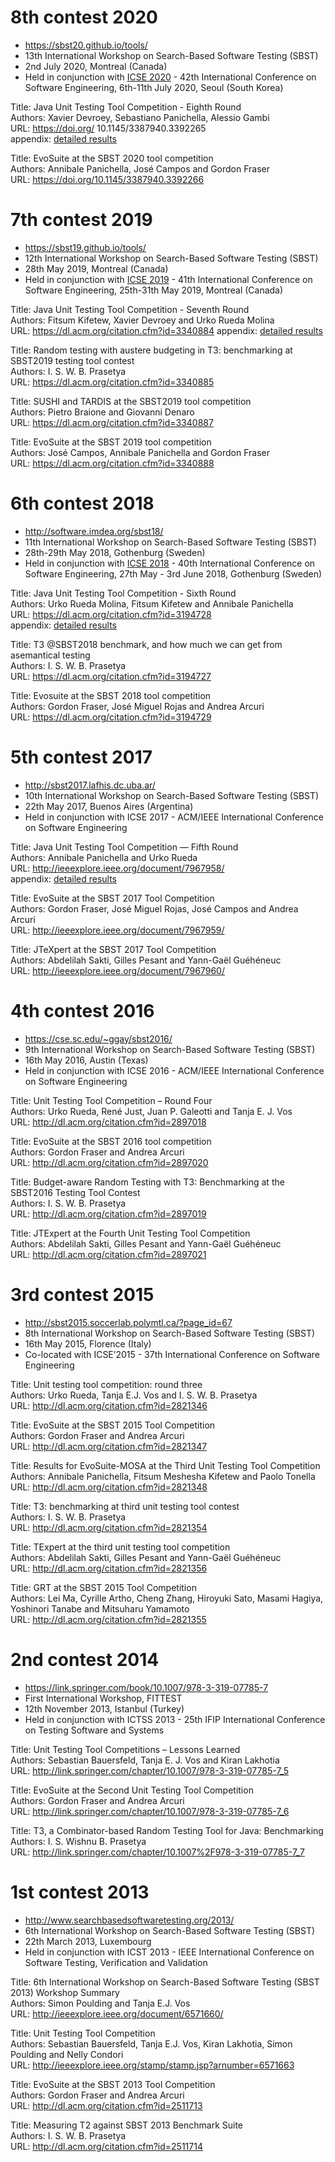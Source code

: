 # 8th contest 2020
* https://sbst20.github.io/tools/
* 13th International Workshop on Search-Based Software Testing (SBST)
* 2nd July 2020, Montreal (Canada)
* Held in conjunction with [ICSE 2020](https://conf.researchr.org/home/icse-2020) - 42th International Conference on Software Engineering, 6th-11th July 2020, Seoul (South Korea)

Title:    Java Unit Testing Tool Competition - Eighth Round  
Authors:  Xavier Devroey, Sebastiano Panichella, Alessio Gambi  
URL:      https://doi.org/ 10.1145/3387940.3392265  
appendix: [detailed results](https://github.com/JUnitContest/junitcontest/tree/master/publications/2020/)  

Title:    EvoSuite at the SBST 2020 tool competition  
Authors:  Annibale Panichella, José Campos and Gordon Fraser  
URL:      https://doi.org/10.1145/3387940.3392266

# 7th contest 2019
* https://sbst19.github.io/tools/
* 12th International Workshop on Search-Based Software Testing (SBST)
* 28th May 2019, Montreal (Canada)
* Held in conjunction with [ICSE 2019](https://conf.researchr.org/home/icse-2019) - 41th International Conference on Software Engineering, 25th-31th May 2019, Montreal (Canada)

Title:    Java Unit Testing Tool Competition - Seventh Round  
Authors:  Fitsum Kifetew, Xavier Devroey and Urko Rueda Molina  
URL:      https://dl.acm.org/citation.cfm?id=3340884
appendix: [detailed results](https://github.com/PROSRESEARCHCENTER/junitcontest/blob/master/publications/SBSTcontest2019_detailed_results.pdf)  

Title:    Random testing with austere budgeting in T3: benchmarking at SBST2019 testing tool contest  
Authors:  I. S. W. B. Prasetya  
URL:      https://dl.acm.org/citation.cfm?id=3340885

Title:    SUSHI and TARDIS at the SBST2019 tool competition  
Authors:  Pietro Braione and Giovanni Denaro  
URL:      https://dl.acm.org/citation.cfm?id=3340887

Title:    EvoSuite at the SBST 2019 tool competition  
Authors:  José Campos, Annibale Panichella and Gordon Fraser  
URL:      https://dl.acm.org/citation.cfm?id=3340888

# 6th contest 2018
* http://software.imdea.org/sbst18/
* 11th International Workshop on Search-Based Software Testing (SBST)
* 28th-29th May 2018, Gothenburg (Sweden)
* Held in conjunction with [ICSE 2018](https://www.icse2018.org/) - 40th International Conference on Software Engineering, 27th May - 3rd June 2018, Gothenburg (Sweden)

Title:    Java Unit Testing Tool Competition - Sixth Round  
Authors:  Urko Rueda Molina, Fitsum Kifetew and Annibale Panichella  
URL:      https://dl.acm.org/citation.cfm?id=3194728  
appendix: [detailed results](https://github.com/PROSRESEARCHCENTER/junitcontest/blob/master/publications/SBSTcontest2018_detailed_results.pdf)  

Title:    T3 @SBST2018 benchmark, and how much we can get from asemantical testing  
Authors:  I. S. W. B. Prasetya  
URL:      https://dl.acm.org/citation.cfm?id=3194727  

Title:    Evosuite at the SBST 2018 tool competition  
Authors:  Gordon Fraser, José Miguel Rojas and Andrea Arcuri  
URL:      https://dl.acm.org/citation.cfm?id=3194729  

# 5th contest 2017
* http://sbst2017.lafhis.dc.uba.ar/
* 10th International Workshop on Search-Based Software Testing (SBST)
* 22th May 2017, Buenos Aires (Argentina)
* Held in conjunction with ICSE 2017 - ACM/IEEE International Conference on Software Engineering

Title:    Java Unit Testing Tool Competition — Fifth Round  
Authors:  Annibale Panichella and Urko Rueda  
URL:      http://ieeexplore.ieee.org/document/7967958/  
appendix: [detailed results](https://github.com/PROSRESEARCHCENTER/junitcontest/blob/master/publications/SBSTcontest2017_detailed_results.pdf)

Title:   EvoSuite at the SBST 2017 Tool Competition  
Authors: Gordon Fraser, José Miguel Rojas, José Campos and Andrea Arcuri  
URL:     http://ieeexplore.ieee.org/document/7967959/  

Title:   JTeXpert at the SBST 2017 Tool Competition  
Authors: Abdelilah Sakti, Gilles Pesant and Yann-Gaël Guéhéneuc  
URL:     http://ieeexplore.ieee.org/document/7967960/  

# 4th contest 2016
* https://cse.sc.edu/~ggay/sbst2016/
* 9th International Workshop on Search-Based Software Testing (SBST)
* 16th May 2016, Austin (Texas)
* Held in conjunction with ICSE 2016 - ACM/IEEE International Conference on Software Engineering

Title:   Unit Testing Tool Competition – Round Four  
Authors: Urko Rueda, René Just, Juan P. Galeotti and Tanja E. J. Vos  
URL:     http://dl.acm.org/citation.cfm?id=2897018  

Title:   EvoSuite at the SBST 2016 tool competition  
Authors: Gordon Fraser and Andrea Arcuri  
URL:     http://dl.acm.org/citation.cfm?id=2897020  

Title:   Budget-aware Random Testing with T3: Benchmarking at the SBST2016 Testing Tool Contest  
Authors: I. S. W. B. Prasetya  
URL:     http://dl.acm.org/citation.cfm?id=2897019  

Title:   JTExpert at the Fourth Unit Testing Tool Competition  
Authors: Abdelilah Sakti, Gilles Pesant and Yann-Gaël Guéhéneuc  
URL:     http://dl.acm.org/citation.cfm?id=2897021  

# 3rd contest 2015
* http://sbst2015.soccerlab.polymtl.ca/?page_id=67
* 8th International Workshop on Search-Based Software Testing (SBST)
* 16th May 2015, Florence (Italy)
* Co-located with ICSE’2015 - 37th International Conference on Software Engineering

Title:   Unit testing tool competition: round three  
Authors: Urko Rueda, Tanja E.J. Vos and I. S. W. B. Prasetya  
URL:     http://dl.acm.org/citation.cfm?id=2821346  

Title:   EvoSuite at the SBST 2015 Tool Competition  
Authors: Gordon Fraser and Andrea Arcuri  
URL:     http://dl.acm.org/citation.cfm?id=2821347  

Title:   Results for EvoSuite-MOSA at the Third Unit Testing Tool Competition  
Authors: Annibale Panichella, Fitsum Meshesha Kifetew and Paolo Tonella  
URL:     http://dl.acm.org/citation.cfm?id=2821348  

Title:   T3: benchmarking at third unit testing tool contest  
Authors: I. S. W. B. Prasetya  
URL:     http://dl.acm.org/citation.cfm?id=2821354  

Title:   TExpert at the third unit testing tool competition  
Authors: Abdelilah Sakti, Gilles Pesant and Yann-Gaël Guéhéneuc  
URL:     http://dl.acm.org/citation.cfm?id=2821356  

Title:   GRT at the SBST 2015 Tool Competition  
Authors: Lei Ma, Cyrille Artho, Cheng Zhang, Hiroyuki Sato, Masami Hagiya, Yoshinori Tanabe and Mitsuharu Yamamoto  
URL:     http://dl.acm.org/citation.cfm?id=2821355  

# 2nd contest 2014
* https://link.springer.com/book/10.1007/978-3-319-07785-7
* First International Workshop, FITTEST
* 12th November 2013, Istanbul (Turkey)
* Held in conjunction with ICTSS 2013 - 25th IFIP International Conference on Testing Software and Systems

Title:   Unit Testing Tool Competitions – Lessons Learned  
Authors: Sebastian Bauersfeld, Tanja E. J. Vos and Kiran Lakhotia  
URL:     http://link.springer.com/chapter/10.1007/978-3-319-07785-7_5  

Title:   EvoSuite at the Second Unit Testing Tool Competition  
Authors: Gordon Fraser and Andrea Arcuri  
URL:     http://link.springer.com/chapter/10.1007/978-3-319-07785-7_6  

Title:   T3, a Combinator-based Random Testing Tool for Java: Benchmarking  
Authors: I. S. Wishnu B. Prasetya  
URL:     http://link.springer.com/chapter/10.1007%2F978-3-319-07785-7_7  

# 1st contest 2013
* http://www.searchbasedsoftwaretesting.org/2013/  
* 6th International Workshop on Search-Based Software Testing (SBST)  
* 22th March 2013, Luxembourg  
* Held in conjunction with ICST 2013 - IEEE International Conference on Software Testing, Verification and Validation  

Title:   6th International Workshop on Search-Based Software Testing (SBST 2013) Workshop Summary  
Authors: Simon Poulding and Tanja E.J. Vos  
URL:     http://ieeexplore.ieee.org/document/6571660/  

Title:   Unit Testing Tool Competition  
Authors: Sebastian Bauersfeld, Tanja E.J. Vos, Kiran Lakhotia, Simon Poulding and Nelly Condori  
URL:     http://ieeexplore.ieee.org/stamp/stamp.jsp?arnumber=6571663  

Title:   EvoSuite at the SBST 2013 Tool Competition  
Authors: Gordon Fraser and Andrea Arcuri  
URL:     http://dl.acm.org/citation.cfm?id=2511713  

Title:   Measuring T2 against SBST 2013 Benchmark Suite  
Authors: I. S. W. B. Prasetya  
URL:     http://dl.acm.org/citation.cfm?id=2511714  
